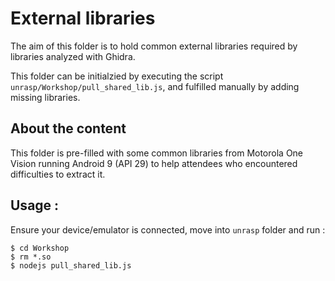 # External libraries

The aim of this folder is to hold common external libraries required by libraries analyzed with Ghidra.

This folder can be initialzied by executing the script ``unrasp/Workshop/pull_shared_lib.js``, and fulfilled manually by adding missing libraries.

## About the content

This folder is pre-filled with some common libraries from Motorola One Vision running Android 9 (API 29) to help attendees who encountered difficulties to extract it.


## Usage :

Ensure your device/emulator is connected,  move into `unrasp` folder and run :

```
$ cd Workshop
$ rm *.so
$ nodejs pull_shared_lib.js
```